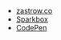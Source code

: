 - [zastrow.co](https://zastrow.co)
- [Sparkbox](http://seesparkbox.com/foundry/author/philip_zastrow)
- [CodePen](https://codepen.io/zastrow)
